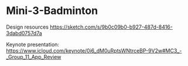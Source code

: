 # Mini-3-Badminton

Design resources
https://sketch.com/s/9b0c09b0-b927-487d-8416-3dabd0757d7a

Keynote presentation:
https://www.icloud.com/keynote/0i6_dM0uRptsWNtrceBP-9V2w#MC3_-_Group_11_App_Review

